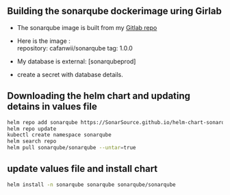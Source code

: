 ## Building the sonarqube dockerimage uring Girlab
- The sonarqube image is built from my [Gitlab repo](https://gitlab.com/cafanwi_group/docker/-/tree/main/sonarqube?ref_type=heads)

- Here is the image :  
repository: cafanwii/sonarqube
  tag: 1.0.0

- My database is external: [sonarqubeprod]

- create a secret with database details.

## Downloading the helm chart and updating detains in values file

```bash
helm repo add sonarqube https://SonarSource.github.io/helm-chart-sonarqube
helm repo update
kubectl create namespace sonarqube
helm search repo
helm pull sonarqube/sonarqube --untar=true
```

## update values file and install chart

```sh
helm install -n sonarqube sonarqube sonarqube/sonarqube
```